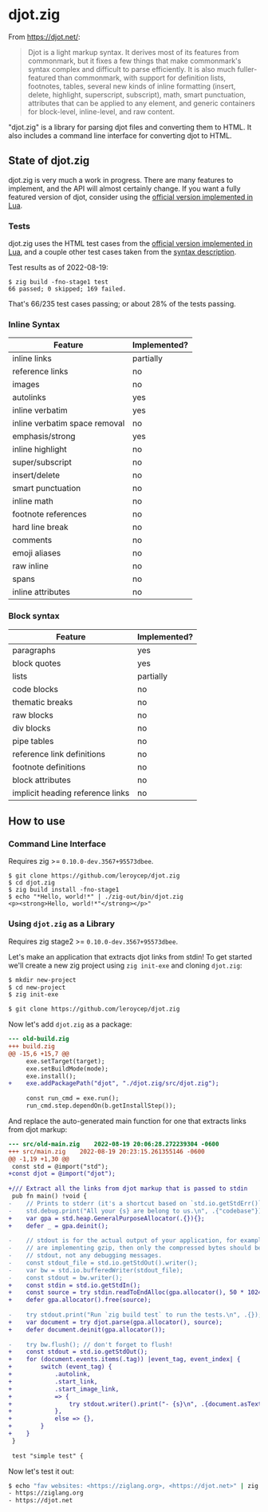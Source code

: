 # djot.zig

From <https://djot.net/>:

> Djot is a light markup syntax. It derives most of its features from commonmark,
but it fixes a few things that make commonmark's syntax complex and difficult to
parse efficiently. It is also much fuller-featured than commonmark, with support
for definition lists, footnotes, tables, several new kinds of inline formatting
(insert, delete, highlight, superscript, subscript), math, smart punctuation,
attributes that can be applied to any element, and generic containers for
block-level, inline-level, and raw content.

"djot.zig" is a library for parsing djot files and converting them to HTML. It
also includes a command line interface for converting djot to HTML.

## State of djot.zig

djot.zig is very much a work in progress. There are many features to implement,
and the API will almost certainly change. If you want a fully featured version
of djot, consider using the [official version implemented in Lua](https://github.com/jgm/djot).

### Tests

djot.zig uses the HTML test cases from the [official version implemented in Lua](https://github.com/jgm/djot/tree/47f9b3b3db91985180603ca5263ea2ec83d3e75d/test),
and a couple other test cases taken from the [syntax description](https://htmlpreview.github.io/?https://github.com/jgm/djot/blob/master/doc/syntax.html).

Test results as of 2022-08-19:

```
$ zig build -fno-stage1 test
66 passed; 0 skipped; 169 failed.
```

That's 66/235 test cases passing; or about 28% of the tests passing.

### Inline Syntax

| Feature | Implemented? |
|---------|-------|
| inline links | partially |
| reference links | no |
| images | no |
| autolinks | yes |
| inline verbatim | yes |
| inline verbatim space removal | no |
| emphasis/strong | yes |
| inline highlight | no |
| super/subscript | no |
| insert/delete | no |
| smart punctuation | no |
| inline math | no |
| footnote references | no |
| hard line break | no |
| comments | no |
| emoji aliases | no |
| raw inline | no |
| spans | no |
| inline attributes | no |

### Block syntax

| Feature | Implemented? |
|---------|-------|
| paragraphs | yes |
| block quotes | yes |
| lists | partially |
| code blocks | no |
| thematic breaks | no |
| raw blocks | no |
| div blocks | no |
| pipe tables | no |
| reference link definitions | no |
| footnote definitions | no |
| block attributes | no |
| implicit heading reference links | no |

## How to use

### Command Line Interface

Requires zig >= `0.10.0-dev.3567+95573dbee`.

```
$ git clone https://github.com/leroycep/djot.zig
$ cd djot.zig
$ zig build install -fno-stage1
$ echo "*Hello, world!*" | ./zig-out/bin/djot.zig
<p><strong>Hello, world!*"</strong></p>"
```

### Using `djot.zig` as a Library

Requires zig stage2 >= `0.10.0-dev.3567+95573dbee`.

Let's make an application that extracts djot links from stdin! To get started
we'll create a new zig project using `zig init-exe` and cloning `djot.zig`:

```bash
$ mkdir new-project
$ cd new-project
$ zig init-exe

$ git clone https://github.com/leroycep/djot.zig
```

Now let's add `djot.zig` as a package:

```diff
--- old-build.zig
+++ build.zig
@@ -15,6 +15,7 @@
     exe.setTarget(target);
     exe.setBuildMode(mode);
     exe.install();
+    exe.addPackagePath("djot", "./djot.zig/src/djot.zig");
 
     const run_cmd = exe.run();
     run_cmd.step.dependOn(b.getInstallStep());
```

And replace the auto-generated main function for one that extracts links from
djot markup:

```diff
--- src/old-main.zig	2022-08-19 20:06:28.272239304 -0600
+++ src/main.zig	2022-08-19 20:23:15.261355146 -0600
@@ -1,19 +1,30 @@
 const std = @import("std");
+const djot = @import("djot");
 
+/// Extract all the links from djot markup that is passed to stdin
 pub fn main() !void {
-    // Prints to stderr (it's a shortcut based on `std.io.getStdErr()`)
-    std.debug.print("All your {s} are belong to us.\n", .{"codebase"});
+    var gpa = std.heap.GeneralPurposeAllocator(.{}){};
+    defer _ = gpa.deinit();
 
-    // stdout is for the actual output of your application, for example if you
-    // are implementing gzip, then only the compressed bytes should be sent to
-    // stdout, not any debugging messages.
-    const stdout_file = std.io.getStdOut().writer();
-    var bw = std.io.bufferedWriter(stdout_file);
-    const stdout = bw.writer();
+    const stdin = std.io.getStdIn();
+    const source = try stdin.readToEndAlloc(gpa.allocator(), 50 * 1024 * 1024);
+    defer gpa.allocator().free(source);
 
-    try stdout.print("Run `zig build test` to run the tests.\n", .{});
+    var document = try djot.parse(gpa.allocator(), source);
+    defer document.deinit(gpa.allocator());
 
-    try bw.flush(); // don't forget to flush!
+    const stdout = std.io.getStdOut();
+    for (document.events.items(.tag)) |event_tag, event_index| {
+        switch (event_tag) {
+            .autolink,
+            .start_link,
+            .start_image_link,
+            => {
+                try stdout.writer().print("- {s}\n", .{document.asText(event_index)});
+            },
+            else => {},
+        }
+    }
 }
 
 test "simple test" {
```

Now let's test it out:

```bash
$ echo "fav websites: <https://ziglang.org>, <https://djot.net>" | zig build -fno-stage1 run
- https://ziglang.org
- https://djot.net
```
